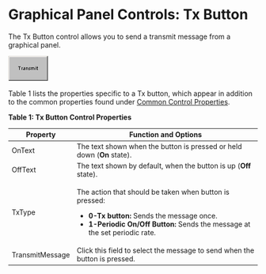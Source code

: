 # Graphical Panel Controls: Tx Button

The Tx Button control allows you to send a transmit message from a graphical panel.

![Figure 1: An example Tx Button control.](../../../../.gitbook/assets/gpctrlTxButton.gif)

Table 1 lists the properties specific to a Tx button, which appear in addition to the common properties found under [Common Control Properties](graphical-panel-controls-common-control-properties.md).

**Table 1: Tx Button Control Properties**

| Property        | Function and Options                                                                                                                                                                                                                 |
| --------------- | ------------------------------------------------------------------------------------------------------------------------------------------------------------------------------------------------------------------------------------ |
| OnText          | The text shown when the button is pressed or held down (**On** state).                                                                                                                                                               |
| OffText         | The text shown by default, when the button is up (**Off** state).                                                                                                                                                                    |
| TxType          | <p>The action that should be taken when button is pressed:</p><ul><li><strong>0-Tx button:</strong> Sends the message once.</li><li><strong>1-Periodic On/Off Button:</strong> Sends the message at the set periodic rate.</li></ul> |
| TransmitMessage | Click this field to select the message to send when the button is pressed.                                                                                                                                                           |
